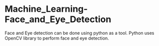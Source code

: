 # Machine_Learning-Face_and_Eye_Detection
Face and Eye detection can be done using python as a tool. Python uses OpenCV library to perform face and eye detection.
